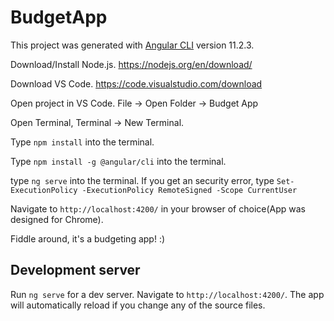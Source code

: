 
# BudgetApp

This project was generated with [Angular CLI](https://github.com/angular/angular-cli) version 11.2.3.

Download/Install Node.js. https://nodejs.org/en/download/

Download VS Code. https://code.visualstudio.com/download

Open project in VS Code. File -> Open Folder -> Budget App

Open Terminal, Terminal -> New Terminal.

Type `npm install` into the terminal.

Type `npm install -g @angular/cli` into the terminal.

type `ng serve` into the terminal. If you get an security error, type `Set-ExecutionPolicy -ExecutionPolicy RemoteSigned -Scope CurrentUser`

Navigate to `http://localhost:4200/` in your browser of choice(App was designed for Chrome).

Fiddle around, it's a budgeting app! :)

## Development server

Run `ng serve` for a dev server. Navigate to `http://localhost:4200/`. The app will automatically reload if you change any of the source files.


